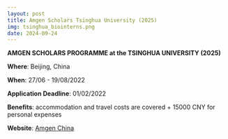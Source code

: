 ```yaml
---
layout: post
title: Amgen Scholars Tsinghua University (2025) 
img: tsinghua_biointerns.png
date: 2024-09-24
---
```


**AMGEN SCHOLARS PROGRAMME at the TSINGHUA UNIVERSITY (2025)**

**Where**: Beijing, China  

**When**: 27/06 - 19/08/2022 

**Application Deadline**: 01/02/2022

**Benefits**: accommodation and travel costs are covered + 15000 CNY for personal expenses

**Website**: [Amgen China](http://www.sps.tsinghua.edu.cn/amgenscholars.html#)

